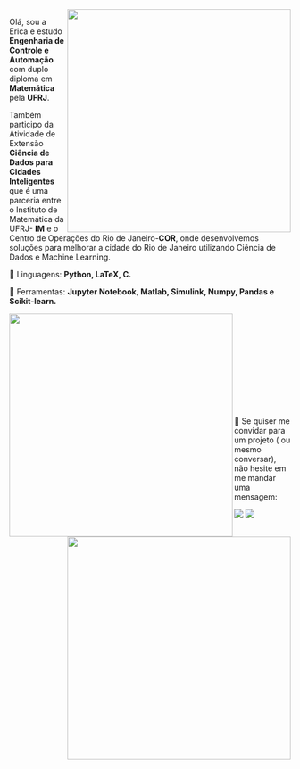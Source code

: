 <img src="https://raw.githubusercontent.com/MicaelliMedeiros/micaellimedeiros/master/image/computer-illustration.png" min-width="400px" max-width="400px" width="400px" align="right">
<p align="left"> 
  Olá, sou a Erica e estudo <strong>Engenharia de Controle e Automação </strong> com duplo diploma em <strong>Matemática</strong> pela <strong> UFRJ</strong>.
</p>

<p align="left"> 
  Também participo da Atividade de Extensão <strong> Ciência de Dados para Cidades Inteligentes</strong> que é uma parceria entre o Instituto de Matemática da UFRJ- <strong>IM</strong> e o Centro de Operações do Rio de Janeiro-<strong>COR</strong>, onde desenvolvemos soluções para melhorar a cidade do Rio de Janeiro utilizando Ciência de Dados e Machine Learning. 
</p>

<p align="left">
 👾 Linguagens: <strong> Python, LaTeX, C.</strong>
</p>

<p align="left">
 🚀 Ferramentas: <strong>Jupyter Notebook, Matlab, Simulink, Numpy, Pandas e Scikit-learn.</strong>
</p>

<img align='left' src="https://github-readme-stats.vercel.app/api?username=EricaFer&theme=radical&cache_seconds=2300&hide_border=True"  min-width="400px" max-width="440px" width="400px">
<img align='right' src="https://github-readme-stats.vercel.app/api/top-langs/?username=EricaFer&theme=radical&cache_seconds=2300&hide_border=True&layout=compact" min-width="400px" max-width="440px" width="400px">
<br>
<br>
<br>
<br>
<br>
<br>
<br>
<br>
<br>
<br>

<p align="left">
 💌 Se quiser me convidar para um projeto ( ou mesmo conversar), não hesite em me mandar uma mensagem: 
</p>

<p align="left">
  <a href="mailto:erica.ferreira@poli.ufrj.br" alt="Gmail">
  <img src="https://img.shields.io/badge/-Gmail-FF0000?style=flat-square&labelColor=FF0000&logo=gmail&logoColor=white&link=mailto:erica.ferreira@poli.ufrj.br" /></a>

  <a href="https://www.linkedin.com/in/ericacferreira/" alt="Linkedin">
  <img src="https://img.shields.io/badge/-Linkedin-0e76a8?style=flat-square&logo=Linkedin&logoColor=white&link=https://www.linkedin.com/in/ericacferreira/" /></a>

</p>  
